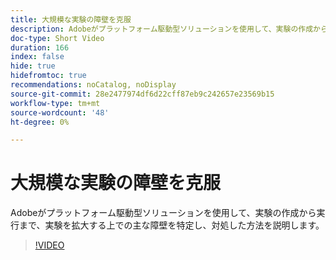```yaml
---
title: 大規模な実験の障壁を克服
description: Adobeがプラットフォーム駆動型ソリューションを使用して、実験の作成から実行まで、実験を拡大する上での主な障壁を特定し、対処した方法を説明します。
doc-type: Short Video
duration: 166
index: false
hide: true
hidefromtoc: true
recommendations: noCatalog, noDisplay
source-git-commit: 28e2477974df6d22cff87eb9c242657e23569b15
workflow-type: tm+mt
source-wordcount: '48'
ht-degree: 0%

---
```



# 大規模な実験の障壁を克服

Adobeがプラットフォーム駆動型ソリューションを使用して、実験の作成から実行まで、実験を拡大する上での主な障壁を特定し、対処した方法を説明します。

<!-- 62_S531_3442531_165_overcoming-barriers-to-experimentation-at-scale -->
>[!VIDEO](https://video.tv.adobe.com/v/3460371/?learn=on&enablevpops=true&captions=jpn)
